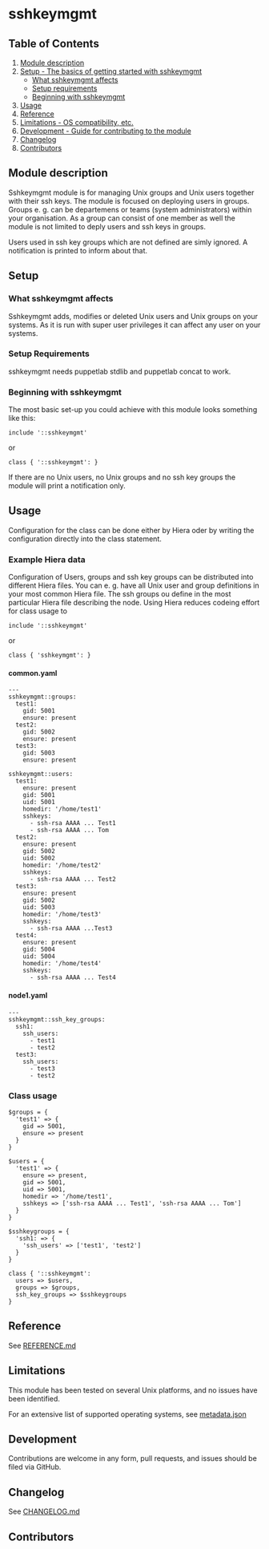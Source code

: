 # sshkeymgmt

## Table of Contents

1. [Module description](#module-description)
2. [Setup - The basics of getting started with sshkeymgmt](#setup)
    * [What sshkeymgmt affects](#what-sshkeymgmt-affects)
    * [Setup requirements](#setup-requirements)
    * [Beginning with sshkeymgmt](#beginning-with-sshkeymgmt)
3. [Usage](#usage)
4. [Reference](#reference)
5. [Limitations - OS compatibility, etc.](#limitations)
6. [Development - Guide for contributing to the module](#development)
7. [Changelog](#changelog)
8. [Contributors](#contributors)

## Module description

Sshkeymgmt module is for managing Unix groups and Unix users together with their ssh keys. The module is focused on deploying users in groups. Groups e. g. can be departemens or teams (system administrators) within your organisation. As a group can consist of one member as well the module is not limited to deply users and ssh keys in groups.

Users used in ssh key groups which are not defined are simly ignored. A notification is printed to inform about that.

## Setup

### What sshkeymgmt affects

Sshkeymgmt adds, modifies or deleted Unix users and Unix groups on your systems. As it is run with super user privileges it can affect any user on your systems.

### Setup Requirements

sshkeymgmt needs puppetlab stdlib and puppetlab concat to work.

### Beginning with sshkeymgmt

The most basic set-up you could achieve with this module looks something like this:

```puppet
include '::sshkeymgmt'
```

or

```puppet
class { '::sshkeymgmt': }
```

If there are no Unix users, no Unix groups and no ssh key groups the module will print a notification only.

## Usage

Configuration for the class can be done either by Hiera oder by writing the configuration directly into the class statement.

### Example Hiera data

Configuration of Users, groups and ssh key groups can be distributed into different Hiera files. You can e. g. have all Unix user and group definitions in your most common Hiera file. The ssh groups ou define in the most particular Hiera file describing the node. Using Hiera reduces codeing effort for class usage to

```puppet
include '::sshkeymgmt'
````

or

```puppet
class { 'sshkeymgmt': }
```

#### common.yaml

```puppet
---
sshkeymgmt::groups:
  test1:
    gid: 5001
    ensure: present
  test2:
    gid: 5002
    ensure: present
  test3:
    gid: 5003
    ensure: present

sshkeymgmt::users:
  test1:
    ensure: present
    gid: 5001
    uid: 5001
    homedir: '/home/test1'
    sshkeys:
      - ssh-rsa AAAA ... Test1
      - ssh-rsa AAAA ... Tom
  test2:
    ensure: present
    gid: 5002
    uid: 5002
    homedir: '/home/test2'
    sshkeys:
      - ssh-rsa AAAA ... Test2
  test3:
    ensure: present
    gid: 5002
    uid: 5003
    homedir: '/home/test3'
    sshkeys:
      - ssh-rsa AAAA ...Test3
  test4:
    ensure: present
    gid: 5004
    uid: 5004
    homedir: '/home/test4'
    sshkeys:
      - ssh-rsa AAAA ... Test4
```

#### node1.yaml

```puppet
---
sshkeymgmt::ssh_key_groups:
  ssh1:
    ssh_users:
      - test1
      - test2
  test3:
    ssh_users:
      - test3
      - test2
```

### Class usage

```puppet
$groups = {
  'test1' => {
    gid => 5001,
    ensure => present
  }
}

$users = {
  'test1' => {
    ensure => present,
    gid => 5001,
    uid => 5001,
    homedir => '/home/test1',
    sshkeys => ['ssh-rsa AAAA ... Test1', 'ssh-rsa AAAA ... Tom']
  }
}

$sshkeygroups = {
  'ssh1: => {
    'ssh_users' => ['test1', 'test2']
  }  
}

class { '::sshkeymgmt':
  users => $users,
  groups => $groups,
  ssh_key_groups => $sshkeygroups
}
```

## Reference

See [REFERENCE.md](https://github.com/tom-krieger/sshkeymgmt/blob/master/REFERENCE.md)

## Limitations

This module has been tested on several Unix platforms, and no issues have been identified.

For an extensive list of supported operating systems, see [metadata.json](https://github.com/tom-krieger/sshkeymgmt/blob/master/metadata.json)

## Development

Contributions are welcome in any form, pull requests, and issues should be filed via GitHub.

## Changelog

See [CHANGELOG.md](https://github.com/tom-krieger/sshkeymgmt/blob/master/CHANGELOG.md)

## Contributors
